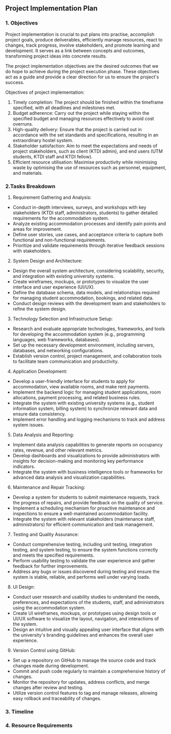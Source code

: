 ## Project Implementation Plan
### 1. Objectives
Project implementation is crucial to put plans into practise, accomplish project goals, produce deliverables, efficiently manage resources, react to changes, track progress, involve stakeholders, and promote learning and development. It serves as a link between concepts and outcomes, transforming project ideas into concrete results.

The project implementation objectives are the desired outcomes that we do hope to achieve during the project execution phase. These objectives act as a guide and provide a clear direction for us to ensure the project's success. 

Objectives of project implementation:
1. Timely completion: The project should be finished within the timeframe specified, with all deadlines and milestones met.
2. Budget adherence: Carry out the project while staying within the specified budget and managing resources effectively to avoid cost overruns.
3. High-quality delivery: Ensure that the project is carried out in accordance with the set standards and specifications, resulting in an extraordinary hostel system.
4. Stakeholder satisfaction: Aim to meet the expectations and needs of project stakeholders, such as client (KTDI admin), and end users (UTM students, KTDI staff and KTDI fellow).
5. Efficient resource utilisation: Maximise productivity while minimising waste by optimising the use of resources such as personnel, equipment, and materials.

### 2.Tasks Breakdown

1. Requirement Gathering and Analysis:
- Conduct in-depth interviews, surveys, and workshops with key stakeholders (KTDI staff, administrators, students) to gather detailed requirements for the accommodation system.
- Analyze existing accommodation processes and identify pain points and areas for improvement.
- Define user stories, use cases, and acceptance criteria to capture both functional and non-functional requirements.
- Prioritize and validate requirements through iterative feedback sessions with stakeholders.

2. System Design and Architecture:
- Design the overall system architecture, considering scalability, security, and integration with existing university systems.
- Create wireframes, mockups, or prototypes to visualize the user interface and user experience (UI/UX).
- Define the database schema, data models, and relationships required for managing student accommodation, bookings, and related data.
- Conduct design reviews with the development team and stakeholders to refine the system design.

3. Technology Selection and Infrastructure Setup:
- Research and evaluate appropriate technologies, frameworks, and tools for developing the accommodation system (e.g., programming languages, web frameworks, databases).
- Set up the necessary development environment, including servers, databases, and networking configurations.
- Establish version control, project management, and collaboration tools to facilitate team communication and productivity.

4. Application Development:
- Develop a user-friendly interface for students to apply for accommodation, view available rooms, and make rent payments.
- Implement the backend logic for managing student applications, room allocations, payment processing, and related business rules.
- Integrate the system with existing university systems (e.g., student information system, billing system) to synchronize relevant data and ensure data consistency.
- Implement error handling and logging mechanisms to track and address system issues.

5. Data Analysis and Reporting:
- Implement data analysis capabilities to generate reports on occupancy rates, revenue, and other relevant metrics.
- Develop dashboards and visualizations to provide administrators with insights for decision-making and monitoring key performance indicators.
- Integrate the system with business intelligence tools or frameworks for advanced data analysis and visualization capabilities.

6. Maintenance and Repair Tracking:
- Develop a system for students to submit maintenance requests, track the progress of repairs, and provide feedback on the quality of service.
- Implement a scheduling mechanism for proactive maintenance and inspections to ensure a well-maintained accommodation facility.
- Integrate the system with relevant stakeholders (maintenance staff, administrators) for efficient communication and task management.

7. Testing and Quality Assurance:
- Conduct comprehensive testing, including unit testing, integration testing, and system testing, to ensure the system functions correctly and meets the specified requirements.
- Perform usability testing to validate the user experience and gather feedback for further improvements.
- Address any bugs or issues discovered during testing and ensure the system is stable, reliable, and performs well under varying loads.

8. UI Design:
- Conduct user research and usability studies to understand the needs, preferences, and expectations of the students, staff, and administrators using the accommodation system.
- Create UI wireframes, mockups, or prototypes using design tools or UI/UX software to visualize the layout, navigation, and interactions of the system.
- Design an intuitive and visually appealing user interface that aligns with the university's branding guidelines and enhances the overall user experience.

9. Version Control using GitHub:
- Set up a repository on GitHub to manage the source code and track changes made during development.
- Commit and push code regularly to maintain a comprehensive history of changes.
- Monitor the repository for updates, address conflicts, and merge changes after review and testing.
- Utilize version control features to tag and manage releases, allowing easy rollback and traceability of changes.

### 3. Timeline
### 4. Resource Requirements
